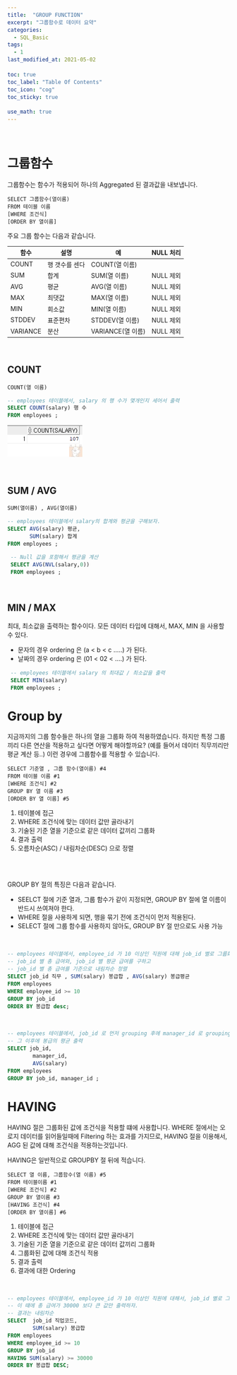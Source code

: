 ```yaml
---
title:  "GROUP FUNCTION"
excerpt: "그룹함수로 데이터 요약"
categories:
  - SQL_Basic
tags:
  - 1
last_modified_at: 2021-05-02

toc: true
toc_label: "Table Of Contents"
toc_icon: "cog"
toc_sticky: true

use_math: true
---
```


<br>

# 그룹함수

그룹함수는 함수가 적용되어 하나의 Aggregated 된 결과값을 내보냅니다. 

```
SELECT 그룹함수(열이름)
FROM 테이블 이름
[WHERE 조건식]
[ORDER BY 열이름]
```

주요 그룹 함수는 다음과 같습니다. 

| 함수     | 설명           | 예                | NULL 처리 |
| -------- | -------------- | ----------------- | --------- |
| COUNT    | 행 갯수를 센다 | COUNT(열 이름)    |           |
| SUM      | 합계           | SUM(열 이름)      | NULL 제외 |
| AVG      | 평균           | AVG(열 이름)      | NULL 제외 |
| MAX      | 최댓값         | MAX(열 이름)      | NULL 제외 |
| MIN      | 회소값         | MIN(열 이름)      | NULL 제외 |
| STDDEV   | 표준편차       | STDDEV(열 이름)   | NULL 제외 |
| VARIANCE | 분산           | VARIANCE(열 이름) | NULL 제외 |

<br>

## COUNT

```
COUNT(열 이름)
```

```sql
-- employees 테이블에서, salary 의 행 수가 몇개인지 세어서 출력
SELECT COUNT(salary) 행 수 
FROM employees ; 
```

![png](/assets/images/SQL_Basic/4_1.png)

<br>

## SUM / AVG

```
SUM(열이름) , AVG(열이름)
```

```sql
-- employees 테이블에서 salary의 합계와 평균을 구해보자.
SELECT AVG(salary) 평균,
       SUM(salary) 합계
FROM employees ;
```

```sql
 -- Null 값을 포함해서 평균을 계산
 SELECT AVG(NVL(salary,0))
 FROM employees ;
```

<br>

## MIN / MAX

최대, 최소값을 출력하는 함수이다. 모든 데이터 타입에 대해서, MAX, MIN 을 사용할 수 있다. 

- 문자의 경우 ordering 은 (a < b < c .....) 가 된다. 
- 날짜의 경우 ordering 은 (01 < 02 < ....) 가 된다. 

```sql
 -- employees 테이블에서 salary 의 최대값 / 최소값을 출력
 SELECT MIN(salary)
 FROM employees ; 
```





# Group by

지금까지의 그룹 함수들은 하나의 열을 그룹화 하여 적용하였습니다. 하지만 특정 그룹끼리 다른 연산을 적용하고 싶다면 어떻게 해야할까요? (예를 들어서 데이터 직무끼리만 평균 계산 등..) 이런 경우에 그룹함수를 적용할 수 있습니다. 

```
SELECT 기준열 , 그룹 함수(열이름) #4
FROM 테이블 이름 #1
[WHERE 조건식] #2 
GROUP BY 열 이름 #3 
[ORDER BY 열 이름] #5
```

1. 테이블에 접근 
2. WHERE 조건식에 맞는 데이터 값만 골라내기
3. 기술된 기준 열을 기준으로 같은 데이터 값끼리 그룹화
4. 결과 출력
5. 오름차순(ASC) / 내림차순(DESC) 으로 정렬

<BR>

<BR>

GROUP BY 절의 특징은 다음과 같습니다. 

- SEELCT 절에 기준 열과, 그룹 함수가 같이 지정되면, GROUP BY 절에 열 이름이 반드시 쓰여져야 한다.
- WHERE 절을 사용하게 되면, 행을 묶기 전에 조건식이 먼저 적용된다.
- SELECT 절에 그룹 함수를 사용하지 않아도, GROUP BY 절 만으로도 사용 가능

<br>

```sql
-- employees 테이블에서, employee_id 가 10 이상인 직원에 대해 job_id 별로 그룹화 하여서 
-- job_id 별 총 급여와, job_id 별 평균 급여를 구하고
-- job_id 별 총 급여를 기준으로 내림차순 정렬
SELECT job_id 직무 , SUM(salary) 봉급합 , AVG(salary) 봉급평균
FROM employees
WHERE employee_id >= 10 
GROUP BY job_id
ORDER BY 봉급합 desc;
```

<br>

```sql
-- employees 테이블에서, job_id 로 먼저 grouping 후에 manager_id 로 grouping 
-- 그 이후에 봉급의 평균 출력 
SELECT job_id,
        manager_id,
        AVG(salary)
FROM employees
GROUP BY job_id, manager_id ;
```



# HAVING

HAVING 절은 그룹화된 값에 조건식을 적용할 떄에 사용합니다. WHERE 절에서는 오로지 데이터를 읽어들일때에 Filtering  하는 효과를 가지므로, HAVING 절을 이용해서, AGG 된 값에 대해 조건식을 적용하는것입니다. 

HAVING은 일반적으로 GROUPBY 절 뒤에 적습니다. 

```
SELECT 열 이름, 그룹함수(열 이름) #5
FROM 테이블이름 #1
[WHERE 조건식] #2
GROUP BY 열이름 #3
[HAVING 조건식] #4 
[ORDER BY 열이름] #6
```

1. 테이블에 접근
2. WHERE 조건식에 맞는 데이터 값만 골라내기
3. 기술된 기준 열을 기준으로 같은 데이터 값끼리 그룹화
4. 그룹화된 값에 대해 조건식 적용
5. 결과 출력
6. 결과에 대한 Ordering

<br>

```sql
-- employees 테이블에서, employee_id 가 10 이상인 직원에 대해서, job_id 별로 그룹화 하여 총 급여 계산
-- 이 떄에 총 급여가 30000 보다 큰 값만 출력하자. 
-- 결과는 내림차순
SELECT  job_id 직업코드,
        SUM(salary) 봉급합
FROM employees
WHERE employee_id >= 10
GROUP BY job_id
HAVING SUM(salary) >= 30000
ORDER BY 봉급합 DESC; 
```